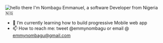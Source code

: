 ![hello there](https://res.cloudinary.com/github-emmynombagu/image/upload/v1594371487/emmynombagu.png)
I'm Nombagu Emmanuel,
a software Developer
from Nigeria 🇳🇬
- 🌱 I’m currently learning how to build progressive Mobile web app
- 📫 How to reach me: tweet @emmynombagu
or email @ emmynombagu@gmail.com

